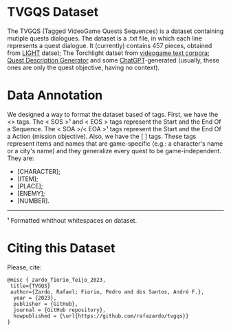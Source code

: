 # TVGQS Dataset
 
The TVGQS (Tagged VideoGame Quests Sequences) is a dataset containing mutiple quests dialogues. The dataset is a .txt file, in which each line represents a quest dialogue. It (currently) contains 457 pieces, obtained from [LIGHT](https://paperswithcode.com/dataset/light-quests) datset; The Torchlight datset from [videogame text corpora](https://github.com/hmi-utwente/video-game-text-corpora); [Quest Description Generator](https://www.fantasynamegenerators.com/quest-descriptions.php) and some [ChatGPT](https://chat.openai.com/)-generated (usually, these ones are only the quest objective, having no context).

# Data Annotation

We designed a way to format the dataset based of tags. First, we have the <> tags. The < SOS >¹ and < EOS > tags represent the Start and the End Of a Sequence. The < SOA >/< EOA >¹ tags represent the Start and the End Of a Action (mission objective). Also, we have the [ ] tags. These tags represent items and names that are game-specific (e.g.: a character's name or a city's name) and they generalize every quest to be game-independent. They are:
* [CHARACTER];
* [ITEM];
* [PLACE];
* [ENEMY];
* [NUMBER].

--- 
¹ Formatted whithout whitespaces on dataset.

# Citing this Dataset

Please, cite:

```
@misc { zardo_fiorio_feijo_2023,
 title={TVGQS}
 author={Zardo, Rafael; Fiorio, Pedro and dos Santos, André F.},
  year = {2023},
  publisher = {GitHub},
  journal = {GitHub repository},
  howpublished = {\url{https://github.com/rafazardo/tvgqs}}
}
```
